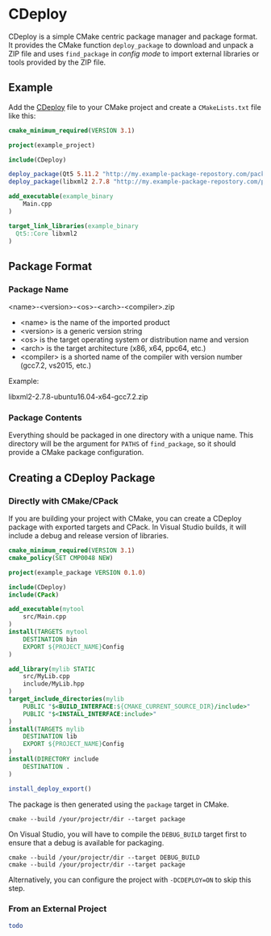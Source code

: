 

# CDeploy

CDeploy is a simple CMake centric package manager and package format. It provides the CMake function `deploy_package` to download and unpack a ZIP file and uses `find_package` in *config mode* to import external libraries or tools provided by the ZIP file.

## Example

Add the [CDeploy](/CDeploy) file to your CMake project and create a `CMakeLists.txt` file like this:

```cmake
cmake_minimum_required(VERSION 3.1)

project(example_project)

include(CDeploy)

deploy_package(Qt5 5.11.2 "http://my.example-package-repostory.com/packages")
deploy_package(libxml2 2.7.8 "http://my.example-package-repostory.com/packages")

add_executable(example_binary
    Main.cpp
)

target_link_libraries(example_binary
  Qt5::Core libxml2
)
```

## Package Format

### Package Name

&lt;name&gt;-&lt;version&gt;-&lt;os&gt;-&lt;arch&gt;-&lt;compiler&gt;.zip

* &lt;name&gt; is the name of the imported product
* &lt;version&gt; is a generic version string
* &lt;os&gt; is the target operating system or distribution name and version
* &lt;arch&gt; is the target architecture (x86, x64, ppc64, etc.)
* &lt;compiler&gt; is a shorted name of the compiler with version number (gcc7.2, vs2015, etc.)

Example:

libxml2-2.7.8-ubuntu16.04-x64-gcc7.2.zip

### Package Contents

Everything should be packaged in one directory with a unique name. This directory will be the argument for `PATHS` of `find_package`, so it should provide a CMake package configuration.

## Creating a CDeploy Package

### Directly with CMake/CPack

If you are building your project with CMake, you can create a CDeploy package with exported targets and CPack. In Visual Studio builds, it will include a debug and release version of libraries.

```cmake
cmake_minimum_required(VERSION 3.1)
cmake_policy(SET CMP0048 NEW)

project(example_package VERSION 0.1.0)

include(CDeploy)
include(CPack)

add_executable(mytool
    src/Main.cpp
)
install(TARGETS mytool
    DESTINATION bin
    EXPORT ${PROJECT_NAME}Config
)

add_library(mylib STATIC
    src/MyLib.cpp
    include/MyLib.hpp
)
target_include_directories(mylib
    PUBLIC "$<BUILD_INTERFACE:${CMAKE_CURRENT_SOURCE_DIR}/include>"
    PUBLIC "$<INSTALL_INTERFACE:include>"
)
install(TARGETS mylib
    DESTINATION lib
    EXPORT ${PROJECT_NAME}Config
)
install(DIRECTORY include
    DESTINATION .
)

install_deploy_export()
```

The package is then generated using the `package` target in CMake.

```
cmake --build /your/projectr/dir --target package
```

On Visual Studio, you will have to compile the `DEBUG_BUILD` target first to ensure that a debug is available for packaging.

```
cmake --build /your/projectr/dir --target DEBUG_BUILD
cmake --build /your/projectr/dir --target package
```

Alternatively, you can configure the project with `-DCDEPLOY=ON` to skip this step.

### From an External Project

```cmake
todo
```


